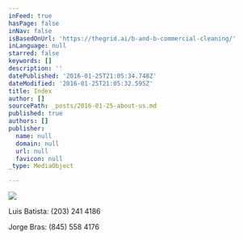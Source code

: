 ```yaml
---
inFeed: true
hasPage: false
inNav: false
isBasedOnUrl: 'https://thegrid.ai/b-and-b-commercial-cleaning/'
inLanguage: null
starred: false
keywords: []
description: ''
datePublished: '2016-01-25T21:05:34.748Z'
dateModified: '2016-01-25T21:05:32.595Z'
title: Index
author: []
sourcePath: _posts/2016-01-25-about-us.md
published: true
authors: []
publisher:
  name: null
  domain: null
  url: null
  favicon: null
_type: MediaObject

---
```

![](https://the-grid-user-content.s3-us-west-2.amazonaws.com/f3042a5f-3096-4311-af7d-f16e4d52d3a3.png)

Luis Batista: (203) 241 4186

Jorge Bras: (845) 558 4176